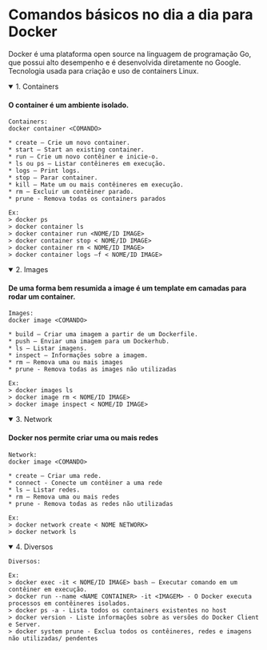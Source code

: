 # Comandos básicos no dia a dia para Docker

<p> Docker é uma plataforma open source na linguagem de programação Go, que possui alto desempenho e é desenvolvida diretamente no Google. Tecnologia usada para criação e uso de containers Linux.  </p>

<details open>
    <summary>1.	Containers </summary>
    <h4> O container é um ambiente isolado. </h4>
    
    Containers:  
    docker container <COMANDO>
  
    * create — Crie um novo container.
    * start — Start an existing container.
    * run — Crie um novo contêiner e inicie-o.
    * ls ou ps — Listar contêineres em execução.
    * logs — Print logs.
    * stop — Parar container.
    * kill — Mate um ou mais contêineres em execução.
    * rm — Excluir um contêiner parado.
    * prune - Remova todas os containers parados

    Ex:
    > docker ps
    > docker container ls
    > docker container run <NOME/ID IMAGE>
    > docker container stop < NOME/ID IMAGE>
    > docker container rm < NOME/ID IMAGE>
    > docker container logs –f < NOME/ID IMAGE>        
</details>

<details open>
    <summary>2.	Images </summary>
    <h4>De uma forma bem resumida a image é um template em camadas para rodar um container.</h4>
    
    Images:
    docker image <COMANDO>

    * build — Criar uma imagem a partir de um Dockerfile.
    * push — Enviar uma imagem para um Dockerhub.
    * ls — Listar imagens.
    * inspect — Informações sobre a imagem.
    * rm — Remova uma ou mais images
    * prune - Remova todas as images não utilizadas

    Ex:
    > docker images ls
    > docker image rm < NOME/ID IMAGE>
    > docker image inspect < NOME/ID IMAGE>
</details>

<details open>
    <summary>3.	Network </summary>
    <h4> Docker nos permite criar uma ou mais redes </h4>
    
    Network:
    docker image <COMANDO>

    * create — Criar uma rede.
    * connect - Conecte um contêiner a uma rede
    * ls — Listar redes.
    * rm — Remova uma ou mais redes
    * prune - Remova todas as redes não utilizadas

    Ex:
    > docker network create < NOME NETWORK>
    > docker network ls 
</details>

<details open>
    <summary>4.	Diversos </summary>

    Diversos:
    
    Ex:
    > docker exec -it < NOME/ID IMAGE> bash – Executar comando em um contêiner em execução.
    > docker run --name <NAME CONTAINER> -it <IMAGEM> - O Docker executa processos em contêineres isolados.
    > docker ps -a - Lista todos os containers existentes no host
    > docker version - Liste informações sobre as versões do Docker Client e Server.
    > docker system prune - Exclua todos os contêineres, redes e imagens não utilizadas/ pendentes


</details>

